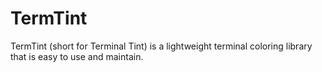 # TermTint
TermTint (short for Terminal Tint) is a lightweight terminal coloring library that is easy to use and maintain.
